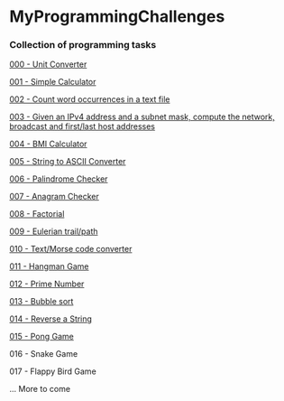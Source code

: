 # MyProgrammingChallenges

### Collection of programming tasks 

[000 - Unit Converter](https://github.com/mdawidowski/MyProgrammingChallenges/tree/master/000)

[001 - Simple Calculator](https://github.com/mdawidowski/MyProgrammingChallenges/tree/master/001)

[002 - Count word occurrences in a text file](https://github.com/mdawidowski/MyProgrammingChallenges/tree/master/002)

[003 - Given an IPv4 address and a subnet mask, compute the network, broadcast and first/last host addresses](https://github.com/mdawidowski/MyProgrammingChallenges/tree/master/003)

[004 - BMI Calculator](https://github.com/mdawidowski/MyProgrammingChallenges/tree/master/004)

[005 - String to ASCII Converter](https://github.com/mdawidowski/MyProgrammingChallenges/tree/master/005)

[006 - Palindrome Checker](https://github.com/mdawidowski/MyProgrammingChallenges/tree/master/006)

[007 - Anagram Checker](https://github.com/mdawidowski/MyProgrammingChallenges/tree/master/007)

[008 - Factorial](https://github.com/mdawidowski/MyProgrammingChallenges/tree/master/008)

[009 - Eulerian trail/path](https://github.com/mdawidowski/MyProgrammingChallenges/tree/master/009)

[010 - Text/Morse code converter](https://github.com/mdawidowski/MyProgrammingChallenges/tree/master/010)

[011 - Hangman Game](https://github.com/mdawidowski/MyProgrammingChallenges/tree/master/011)

[012 - Prime Number](https://github.com/mdawidowski/MyProgrammingChallenges/tree/master/012)

[013 - Bubble sort](https://github.com/mdawidowski/MyProgrammingChallenges/tree/master/013)

[014 - Reverse a String](https://github.com/mdawidowski/MyProgrammingChallenges/tree/master/014)

[015 - Pong Game](https://github.com/mdawidowski/MyProgrammingChallenges/tree/master/015)

016 - Snake Game

017 - Flappy Bird Game

... More to come

